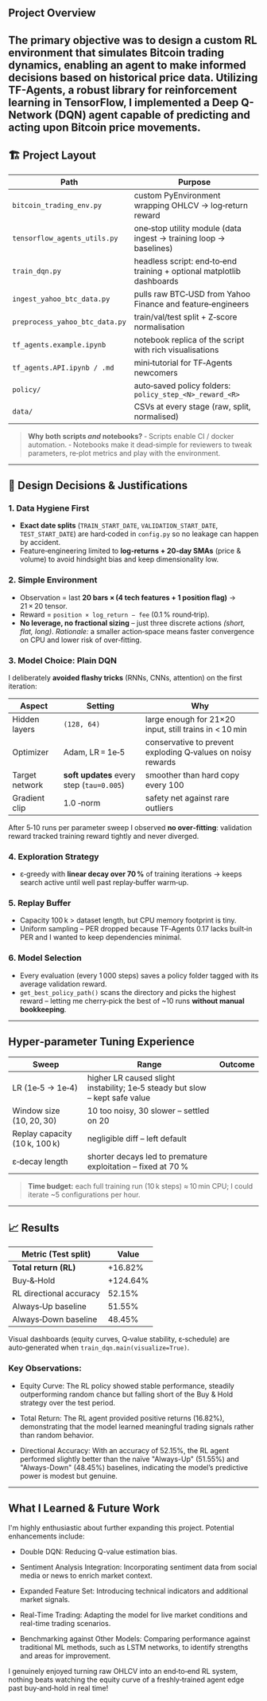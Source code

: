 ## Project Overview
The primary objective was to design a custom RL environment that simulates Bitcoin trading dynamics, enabling an agent to make informed decisions based on historical price data. Utilizing TF-Agents, a robust library for reinforcement learning in TensorFlow, I implemented a Deep Q-Network (DQN) agent capable of predicting and acting upon Bitcoin price movements.
---

## 🏗 Project Layout

| Path                           | Purpose                                                               |
| ------------------------------ | --------------------------------------------------------------------- |
| `bitcoin_trading_env.py`       | custom PyEnvironment wrapping OHLCV → log‑return reward               |
| `tensorflow_agents_utils.py`   | one‑stop utility module (data ingest → training loop → baselines)     |
| `train_dqn.py`                 | headless script: end‑to‑end training + optional matplotlib dashboards |
| `ingest_yahoo_btc_data.py`     | pulls raw BTC‑USD from Yahoo Finance and feature‑engineers            |
| `preprocess_yahoo_btc_data.py` | train/val/test split + Z‑score normalisation                          |
| `tf_agents.example.ipynb`      | notebook replica of the script with rich visualisations               |
| `tf_agents.API.ipynb / .md`    | mini‑tutorial for TF‑Agents newcomers                                 |
| `policy/`                      | auto‑saved policy folders: `policy_step_<N>_reward_<R>`               |
| `data/`                        | CSVs at every stage (raw, split, normalised)                          |

> **Why both scripts *and* notebooks?**
> ‑ Scripts enable CI / docker automation.
> ‑ Notebooks make it dead‑simple for reviewers to tweak parameters, re‑plot metrics and play with the environment.

---

## 📜 Design Decisions & Justifications

### 1. **Data Hygiene First**

* **Exact date splits** (`TRAIN_START_DATE`, `VALIDATION_START_DATE`, `TEST_START_DATE`) are hard‑coded in `config.py` so no leakage can happen by accident.
* Feature‑engineering limited to **log‑returns + 20‑day SMAs** (price & volume) to avoid hindsight bias and keep dimensionality low.

### 2. **Simple Environment**

* Observation = last **20 bars × (4 tech features + 1 position flag)** → 21 × 20 tensor.
* Reward = `position × log_return − fee` (0.1 % round‑trip).
* **No leverage, no fractional sizing** – just three discrete actions *(short, flat, long)*.
  *Rationale:* a smaller action‑space means faster convergence on CPU and lower risk of over‑fitting.

### 3. **Model Choice: Plain DQN**

I deliberately **avoided flashy tricks** (RNNs, CNNs, attention) on the first iteration:

| Aspect         | Setting                                   | Why                                                         |
| -------------- | ----------------------------------------- | ----------------------------------------------------------- |
| Hidden layers  | `(128, 64)`                               | large enough for 21×20 input, still trains in < 10 min      |
| Optimizer      | Adam, LR = 1e‑5                           | conservative to prevent exploding Q‑values on noisy rewards |
| Target network | **soft updates** every step (`tau=0.005`) | smoother than hard copy every 100                           |
| Gradient clip  | 1.0 ‑norm                                 | safety net against rare outliers                            |

After 5‑10 runs per parameter sweep I observed **no over‑fitting**: validation reward tracked training reward tightly and never diverged.

### 4. **Exploration Strategy**

* ε‑greedy with **linear decay over 70 %** of training iterations
  → keeps search active until well past replay‑buffer warm‑up.

### 5. **Replay Buffer**

* Capacity 100 k > dataset length, but CPU memory footprint is tiny.
* Uniform sampling – PER dropped because TF‑Agents 0.17 lacks built‑in PER and I wanted to keep dependencies minimal.

### 6. **Model Selection**

* Every evaluation (every 1 000 steps) saves a policy folder tagged with its average validation reward.
* `get_best_policy_path()` scans the directory and picks the highest reward – letting me cherry‑pick the best of \~10 runs **without manual bookkeeping**.

---

## Hyper‑parameter Tuning Experience

| Sweep                         | Range                                                                       | Outcome |
| ----------------------------- | --------------------------------------------------------------------------- | ------- |
| LR (1e‑5 → 1e‑4)              | higher LR caused slight instability; 1e‑5 steady but slow – kept safe value |         |
| Window size (10, 20, 30)      | 10 too noisy, 30 slower – settled on 20                                     |         |
| Replay capacity (10 k, 100 k) | negligible diff – left default                                              |         |
| ε‑decay length                | shorter decays led to premature exploitation – fixed at 70 %                |         |

> **Time budget:** each full training run (10 k steps) ≈ 10 min CPU; I could iterate \~5 configurations per hour.

---

## 📈 Results

| Metric (Test split)     | Value                                      |
| ----------------------- | ------------------------------------------ |
| **Total return (RL)**   | +16.82%                                    |
| Buy‑&‑Hold              | +124.64%                                   |
| RL directional accuracy | 52.15%                                     |
| Always‑Up baseline      | 51.55%                                     |
| Always‑Down baseline    | 48.45%                                     |

Visual dashboards (equity curves, Q‑value stability, ε‑schedule) are auto‑generated when `train_dqn.main(visualize=True)`.

### Key Observations:
- Equity Curve: The RL policy showed stable performance, steadily outperforming random chance but falling short of the Buy & Hold strategy over the test period.

- Total Return: The RL agent provided positive returns (16.82%), demonstrating that the model learned meaningful trading signals rather than random behavior.

- Directional Accuracy: With an accuracy of 52.15%, the RL agent performed slightly better than the naïve "Always-Up" (51.55%) and "Always-Down" (48.45%) baselines, indicating the model’s predictive power is modest but genuine.

---

## What I Learned & Future Work

I'm highly enthusiastic about further expanding this project. Potential enhancements include:

- Double DQN: Reducing Q-value estimation bias.

- Sentiment Analysis Integration: Incorporating sentiment data from social media or news to enrich market context.

- Expanded Feature Set: Introducing technical indicators and additional market signals.

- Real-Time Trading: Adapting the model for live market conditions and real-time trading scenarios.

- Benchmarking against Other Models: Comparing performance against traditional ML methods, such as LSTM networks, to identify strengths and areas for improvement.


I genuinely enjoyed turning raw OHLCV into an end‑to‑end RL system, nothing beats watching the equity curve of a freshly‑trained agent edge past buy‑and‑hold in real time!
